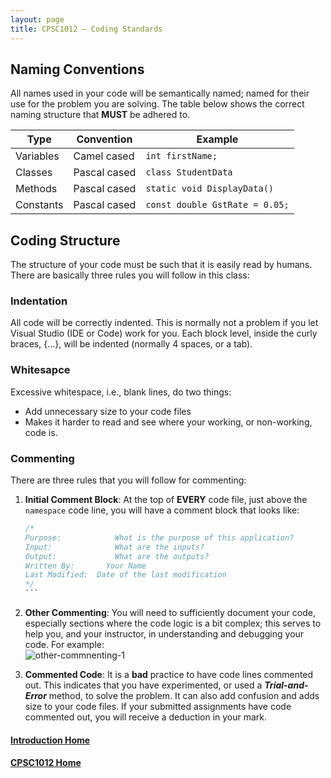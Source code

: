 ```yaml
---
layout: page
title: CPSC1012 – Coding Standards
---
```

## Naming Conventions
All names used in your code will be semantically named; named for their use for the problem you are solving. The table below shows the correct naming structure that **MUST** be adhered to.

Type | Convention | Example
-----|------------|--------
Variables | Camel cased | `int firstName;`
Classes | Pascal cased | `class StudentData`
Methods | Pascal cased | `static void DisplayData()`
Constants | Pascal cased | `const double GstRate = 0.05;`

## Coding Structure
The structure of your code must be such that it is easily read by humans. There are basically three rules you will follow in this class:

### Indentation
All code will be correctly indented. This is normally not a problem if you let Visual Studio (IDE or Code) work for you. Each block level, inside the curly braces, {…}, will be indented (normally 4 spaces, or a tab).

### Whitesapce
Excessive whitespace, i.e., blank lines, do two things:
* Add unnecessary size to your code files
* Makes it harder to read and see where your working, or non-working, code is.

### Commenting
There are three rules that you will follow for commenting:
1. **Initial Comment Block**: At the top of **EVERY** code file, just above the `namespace` code line, you will have a comment block that looks like:

    ````csharp
    /* 
    Purpose:		    What is the purpose of this application?
    Input:			    What are the inputs?
    Output:			    What are the outputs?
    Written By: 	  Your Name
    Last Modified:	Date of the last modification
    */
   ```

2. **Other Commenting**: You will need to sufficiently document your code, especially sections where the code logic is a bit complex; this serves to help you, and your instructor, in understanding and debugging your code. For example:<br>
![other-commnenting-1](files/other-commenting-1.jpg)
3. **Commented Code**: It is a **bad** practice to have code lines commented out. This indicates that you have experimented, or used a ***Trial-and-Error*** method, to solve the problem. It can also add confusion and adds size to your code files. If your submitted assignments have code commented out, you will receive a deduction in your mark.

#### [Introduction Home](index.md)
#### [CPSC1012 Home](../)